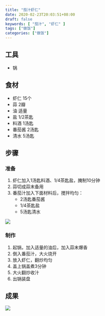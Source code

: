 ```yaml
---
title: "茄汁虾仁"
date: 2020-02-23T20:03:51+08:00
draft: false
keywords: [ "茄汁", "虾仁" ]
tags: ["做饭"]
categories: ["做饭"]
---
```


## 工具

- 锅

## 食材

- 虾仁 15个
- 蒜 2瓣
- 油 适量
- 盐 1/2茶匙
- 料酒 1汤匙
- 番茄酱 2汤匙
- 清水 5汤匙
## 步骤

### 准备

1. 虾仁加入1汤匙料酒、1/4茶匙盐，腌制10分钟
2. 蒜切成蒜末备用
3. 番茄汁加入下面材料后，搅拌均匀：
   - 2汤匙番茄酱
   - 1/4茶匙盐
   - 5汤匙清水

![](https://cdn.jsdelivr.net/gh/uyaba/pic-cloud/img/20200223215520.png)

### 制作

1. 起锅，加入适量的油后，加入蒜末爆香
2. 倒入番茄汁，大火烧开
3. 放入虾仁，翻炒均匀
4. 盖上锅盖煮3分钟
5. 大火翻炒收汁
6. 出锅装盘

## 成果

![](https://cdn.jsdelivr.net/gh/uyaba/pic-cloud/img/20200223215628.png)
